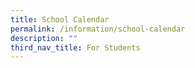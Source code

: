```yaml
---
title: School Calendar
permalink: /information/school-calendar
description: ""
third_nav_title: For Students
---
```

